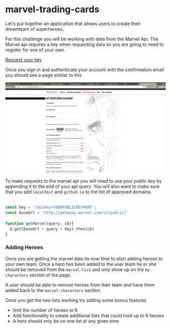 # marvel-trading-cards

Let's put together an application that allows users to create their dreamteam of superheroes.


For this challenge you will be working with data from the Marvel Api. The Marvel api requires a key when requesting data so you are going to need to register for one of your own.

[Request your key](https://developer.marvel.com)

Once you sign in and authenticate your account with the confirmation email you should see a page similar to this

![marvel-api](marvel-api-page.png)


To make requests to the marvel api you will need to use your public key by appending it to the end of your api query. You will also want to make sure that you add `localhost` and `github.io` to the list of approved domains. 

```javascript

const key = '?apikey=YOURPUBLICKEYHERE';
const baseUrl = 'http://gateway.marvel.com/v1/public/'

function getMarvel(query, cb){
  $.get(baseUrl + query + key).then(cb)
}
```


### Adding Heroes

Once you are getting the marvel data its now time to start adding heroes to your own team. Once a hero has been added to the user team he or she should be removed from the `marvel-list` and only show up on the `my-characters` section of the page.

A user should be able to remove heroes from their team and have them added back to the `marvel-characters` section. 

Once you get the two lists working try adding some bonus features 

- limit the number of heroes to 6
- Add functionality to create additional lists that could hold up to 6 heroes
- A hero should only be on one list at any given time






